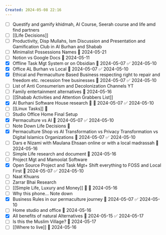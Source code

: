 ```yaml
---
Created: 2024-05-08 22:16
---
```

- [ ] Questify and gamify khidmah, AI Course, Seerah course and life amd find partners  
- [ ] [[Life Decisions]]  
- [ ] Productivity, Disp Mullahs, Ism Discussion and Presentation and Gamification Club in Al Burhan and Shabab  
- [ ] Minimalist Possessions Names 📅 2024-05-21
- [ ] Notion vs Google Docs 📅 2024-05-11
- [x] Offline Task Mgt System or on Obsidian 📅 2024-05-07 ✅ 2024-05-10
- [x] Office AL Burhan vs Local 📅 2024-05-07 ✅ 2024-05-10
- [x] Ethical and Permaculture Based Business respecting right to repair and freedom etc. recession free businesses 📅 2024-05-07 ✅ 2024-05-10
- [ ] List of Anti Consumerism and Decolonization Channels YT  
- [ ] Family entertainment alternatives 📅 2024-05-16
- [ ] [[Shabab Activities and Attention Grabbers List]]  
- [x] Al Burhani Software House research 🔼 📅 2024-05-07 ✅ 2024-05-10
- [ ] [[Linux Tasks]]  🔼
- [ ] Studio Office Home Final Setup  
- [x] Permaculture vs AI 📅 2024-05-07 ✅ 2024-05-10
- [ ] Note Down Life Decisions  🔼
- [x] Permaculture Shop vs AI Transformation vs Privacy Transformation vs Digital Islamics Organizations 📅 2024-05-07 ✅ 2024-05-10
- [ ] Dars e Nizami with Maulana Ehsaan online or with a local madrassah 📅 2024-05-16
- [ ] Simple Life research and document 📅 2024-05-16
- [ ] Project Mgt and Mamoolat Software  
- [x] Open Source Project and Task Mgt+ Shift everything to FOSS and Local First 📅 2024-05-07 ✅ 2024-05-10
- [ ] Naat Khuans  
- [ ] Zarrar Bhai Research  
- [ ] [[Simple Life, Luxury and Money]] 🔼 📅 2024-05-16
- [ ] Why this phone...  Note down  
- [x] Business Rules in our permaculture journey 📅 2024-05-07 ✅ 2024-05-10
- [ ] Home studio and office 📅 2024-05-16
- [x] All benefits of natural Alternatives 📅 2024-05-15 ✅ 2024-05-17
- [ ] Is this the Muslim Village? 📅 2024-05-17
- [ ] [[Where to live]] 📅 2024-05-16